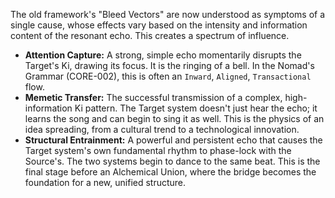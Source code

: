 The old framework's "Bleed Vectors" are now understood as symptoms of a single cause, whose effects vary based on the intensity and information content of the resonant echo. This creates a spectrum of influence.

*   **Attention Capture:** A strong, simple echo momentarily disrupts the Target's Ki, drawing its focus. It is the ringing of a bell. In the Nomad's Grammar (CORE-002), this is often an `Inward`, `Aligned`, `Transactional` flow.
*   **Memetic Transfer:** The successful transmission of a complex, high-information Ki pattern. The Target system doesn't just hear the echo; it learns the song and can begin to sing it as well. This is the physics of an idea spreading, from a cultural trend to a technological innovation.
*   **Structural Entrainment:** A powerful and persistent echo that causes the Target system's own fundamental rhythm to phase-lock with the Source's. The two systems begin to dance to the same beat. This is the final stage before an Alchemical Union, where the bridge becomes the foundation for a new, unified structure.